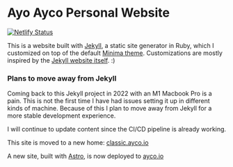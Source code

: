 # Ayo Ayco Personal Website

[![Netlify Status](https://api.netlify.com/api/v1/badges/5d69b1e0-6f00-4675-a91b-d7bed43f17dc/deploy-status)](https://app.netlify.com/sites/ayoayco/deploys)

This is a website built with [Jekyll](https://github.com/jekyll/jekyll), a static site generator in Ruby, which I customized on top of the default [Minima theme](https://github.com/jekyll/minima). Customizations are mostly inspired by the [Jekyll website itself](https://jekyllrb.com). :)

### Plans to move away from Jekyll

Coming back to this Jekyll project in 2022 with an M1 Macbook Pro is a pain. This is not the first time I have had issues setting it up in different kinds of machine. Because of this I plan to move away from Jekyll for a more stable development experience.

I will continue to update content since the CI/CD pipeline is already working.

This site is moved to a new home: [classic.ayco.io](https://classic.ayco.io)

A new site, built with [Astro](https://astro.build), is now deployed to [ayco.io](https://ayco.io)
